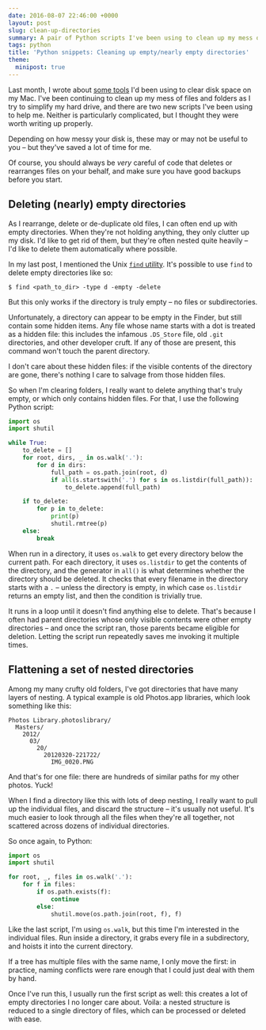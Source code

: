 ```yaml
---
date: 2016-08-07 22:46:00 +0000
layout: post
slug: clean-up-directories
summary: A pair of Python scripts I've been using to clean up my mess of directories.
tags: python
title: 'Python snippets: Cleaning up empty/nearly empty directories'
theme:
  minipost: true
---
```


Last month, I wrote about [some tools](/2016/07/clearing-disk-space-on-os-x/) I'd been using to clear disk space on my Mac.
I've been continuing to clean up my mess of files and folders as I try to simplify my hard drive, and there are two new scripts I've been using to help me.
Neither is particularly complicated, but I thought they were worth writing up properly.

Depending on how messy your disk is, these may or may not be useful to you &ndash; but they've saved a lot of time for me.

Of course, you should always be *very* careful of code that deletes or rearranges files on your behalf, and make sure you have good backups before you start.

<!-- summary -->

## Deleting (nearly) empty directories

As I rearrange, delete or de-duplicate old files, I can often end up with empty directories.
When they're not holding anything, they only clutter up my disk.
I'd like to get rid of them, but they're often nested quite heavily &ndash; I'd like to delete them automatically where possible.

In my last post, I mentioned the Unix [`find` utility](http://linux.die.net/man/1/find).
It's possible to use `find` to delete empty directories like so:

```console
$ find <path_to_dir> -type d -empty -delete
```

But this only works if the directory is truly empty &ndash; no files or subdirectories.

Unfortunately, a directory can appear to be empty in the Finder, but still contain some hidden items.
Any file whose name starts with a dot is treated as a hidden file: this includes the infamous `.DS_Store` file, old `.git` directories, and other developer cruft.
If any of those are present, this command won't touch the parent directory.

I don't care about these hidden files: if the visible contents of the directory are gone, there's nothing I care to salvage from those hidden files.

So when I'm clearing folders, I really want to delete anything that's truly empty, or which only contains hidden files.
For that, I use the following Python script:

```python
import os
import shutil

while True:
    to_delete = []
    for root, dirs, _ in os.walk('.'):
        for d in dirs:
            full_path = os.path.join(root, d)
            if all(s.startswith('.') for s in os.listdir(full_path)):
                to_delete.append(full_path)

    if to_delete:
        for p in to_delete:
            print(p)
            shutil.rmtree(p)
    else:
        break
```

When run in a directory, it uses `os.walk` to get every directory below the current path.
For each directory, it uses `os.listdir` to get the contents of the directory, and the generator in `all()` is what determines whether the directory should be deleted.
It checks that every filename in the directory starts with a `.` &ndash; unless the directory is empty, in which case `os.listdir` returns an empty list, and then the condition is trivially true.

It runs in a loop until it doesn't find anything else to delete.
That's because I often had parent directories whose only visible contents were other empty directories &ndash; and once the script ran, those parents became eligible for deletion.
Letting the script run repeatedly saves me invoking it multiple times.

## Flattening a set of nested directories

Among my many crufty old folders, I've got directories that have many layers of nesting.
A typical example is old Photos.app libraries, which look something like this:

```
Photos Library.photoslibrary/
  Masters/
    2012/
      03/
        20/
          20120320-221722/
            IMG_0020.PNG
```

And that's for one file: there are hundreds of similar paths for my other photos.
Yuck!

When I find a directory like this with lots of deep nesting, I really want to pull up the individual files, and discard the structure &ndash; it's usually not useful.
It's much easier to look through all the files when they're all together, not scattered across dozens of individual directories.

So once again, to Python:

```python
import os
import shutil

for root, _, files in os.walk('.'):
    for f in files:
        if os.path.exists(f):
            continue
        else:
            shutil.move(os.path.join(root, f), f)
```

Like the last script, I'm using `os.walk`, but this time I'm interested in the individual files.
Run inside a directory, it grabs every file in a subdirectory, and hoists it into the current directory.

If a tree has multiple files with the same name, I only move the first: in practice, naming conflicts were rare enough that I could just deal with them by hand.

Once I've run this, I usually run the first script as well: this creates a lot of empty directories I no longer care about.
Voila: a nested structure is reduced to a single directory of files, which can be processed or deleted with ease.
